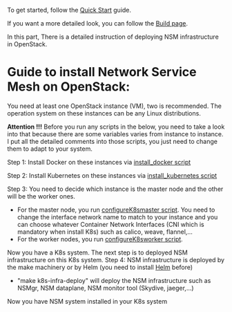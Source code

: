 To get started, follow the [Quick Start](https://github.com/networkservicemesh/networkservicemesh/blob/master/docs/guide-quickstart.md) guide.

If you want a more detailed look, you can follow the [Build page](https://github.com/networkservicemesh/networkservicemesh/blob/master/docs/guide-build.md).

In this part, There is a detailed instruction of deploying NSM infrastructure in OpenStack.

# Guide to install Network Service Mesh on OpenStack:

You need at least one OpenStack instance (VM), two is recommended. The operation system on these instances can be any Linux distributions.

**Attention !!!** Before you run any scripts in the below, you need to take a look into that because there are some variables varies from instance to instance.
I put all the detailed comments into those scripts, you just need to change them to adapt to your system.

Step 1: Install Docker on these instances via [install_docker script](https://github.com/quangtamle/NSM_lab/blob/master/Labs/networkservicemesh/networkservicemesh/scripts/openstack/install_docker.sh)

Step 2: Install Kubernetes on these instances via [install_kubernetes script](https://github.com/quangtamle/NSM_lab/blob/master/Labs/networkservicemesh/networkservicemesh/scripts/openstack/install_kubernetes.sh)

Step 3: You need to decide which instance is the master node and the other will be the worker ones.
* For the master node, you run [configureK8smaster script](https://github.com/quangtamle/NSM_lab/blob/master/Labs/networkservicemesh/networkservicemesh/scripts/openstack/configureK8smaster.sh). You need to change the interface network name to match to your instance and you can choose whatever Container Network Interfaces (CNI which is mandatory when install K8s) such as calico, weave, flannel,...
* For the worker nodes, you run [configureK8sworker script](https://github.com/quangtamle/NSM_lab/blob/master/Labs/networkservicemesh/networkservicemesh/scripts/openstack/configureK8sworker.sh).

Now you have a K8s system. The next step is to deployed NSM infrastructure on this K8s system.
Step 4: NSM infrastructure is deployed by the make machinery or by Helm (you need to install [Helm](https://helm.sh/docs/using_helm/#installing-helm) before)
* "make k8s-infra-deploy" will deploy the NSM infrastructure such as NSMgr, NSM dataplane, NSM monitor tool (Skydive, jaeger,...)
  
Now you have NSM system installed in your K8s system


